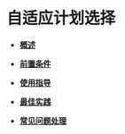 # 自适应计划选择<a name="ZH-CN_TOPIC_0000001367614253"></a>

-   **[概述](概述-自适应.md)**  

-   **[前置条件](前置条件-自适应.md)**  

-   **[使用指导](使用指导-自适应.md)**  

-   **[最佳实践](最佳实践-自适应.md)**  

-   **[常见问题处理](常见问题处理-自适应.md)**  


